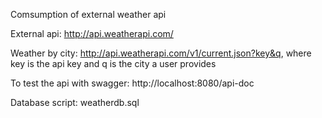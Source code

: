 Comsumption of external weather api

External api: http://api.weatherapi.com/

Weather by city: http://api.weatherapi.com/v1/current.json?key&q, where key is the api key and q is the city a user provides

To test the api with swagger: http://localhost:8080/api-doc

Database script: weatherdb.sql
